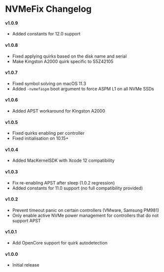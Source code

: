 NVMeFix Changelog
=================
#### v1.0.9
- Added constants for 12.0 support

#### v1.0.8
- Fixed applying quirks based on the disk name and serial
- Make Kingston A2000 quirk specific to S5Z42105

#### v1.0.7
- Fixed symbol solving on macOS 11.3
- Added `-nvmefaspm` boot argument to force ASPM L1 on all NVMe SSDs

#### v1.0.6
- Added APST workaround for Kingston A2000

#### v1.0.5
- Fixed quirks enabling per controller
- Fixed initialisation on 10.15+

#### v1.0.4
- Added MacKernelSDK with Xcode 12 compatibility

#### v1.0.3
- Fix re-enabling APST after sleep (1.0.2 regression)
- Added constants for 11.0 support (no full compatibility provided)

#### v1.0.2
- Prevent timeout panic on certain controllers (VMware, Samsung PM981)
- Only enable active NVMe power management for controllers that do not support APST

#### v1.0.1
- Add OpenCore support for quirk autodetection

#### v1.0.0
- Initial release
